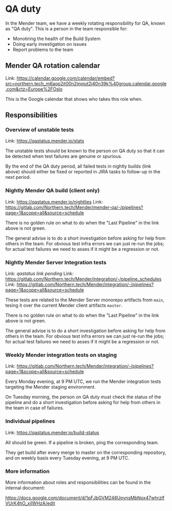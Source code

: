 # QA duty

In the Mender team, we have a weekly rotating responsibility for QA, known as "QA duty".
This is a person in the team responsible for:

* Monotiring the health of the Build System
* Doing early investigation on issues
* Report problems to the team

## Mender QA rotation calendar

Link: https://calendar.google.com/calendar/embed?src=northern.tech_m6aop2it00n2jnpiut2j40n39k%40group.calendar.google.com&ctz=Europe%2FOslo

This is the Google calendar that shows who takes this role when.

## Responsibilities

### Overview of unstable tests

Link: https://qastatus.mender.io/stats

The unstable tests should be known to the person on QA duty so that it can be detected when
test failures are genuine or spurious.

By the end of the QA duty period, all failed tests in nightly builds (link above)
should either be fixed or reported in JIRA tasks to follow-up in the next period.

### Nightly Mender QA build (client only)

Link: https://qastatus.mender.io/nightlies
Link: https://gitlab.com/Northern.tech/Mender/mender-qa/-/pipelines?page=1&scope=all&source=schedule

There is no golden rule on what to do when the "Last Pipeline" in the link above
is not green.

The general advise is to do a short investigation before asking for help from
others in the team. For obvious test infra errors we can just re-run the jobs;
for actual test failures we need to asses if it might be a regression or not.

### Nightly Mender Server Integration tests

Link: *qastatus link pending*
Link: https://gitlab.com/Northern.tech/Mender/integration/-/pipeline_schedules
Link: https://gitlab.com/Northern.tech/Mender/integration/-/pipelines?page=1&scope=all&source=schedule
 
These tests are related to the Mender Server monorepo artifacts from `main`, 
tesing it over the current Mender client artifacts `master`.

There is no golden rule on what to do when the "Last Pipeline" in the link above
is not green.

The general advise is to do a short investigation before asking for help from
others in the team. For obvious test infra errors we can just re-run the jobs;
for actual test failures we need to asses if it might be a regression or not.

### Weekly Mender integration tests on staging

Link: https://gitlab.com/Northern.tech/Mender/integration/-/pipelines?page=1&scope=all&source=schedule

Every Monday evening, at 9 PM UTC, we run the Mender integration tests targeting
the Mender staging environment.

On Tuesday morning, the person on QA duty must check the status of the pipeline and
do a short investigation before asking for help from others in the team in
case of failures.

### Individual pipelines

Link: https://qastatus.mender.io/build-status

All should be green. If a pipeline is broken, ping the corresponding team.

They get build after every merge to master on the corresponding repository, and
on weekly basis every Tuesday evening, at 9 PM UTC.

### More information

More information about roles and responsibilities can be found in the internal document:

https://docs.google.com/document/d/1pFJbGVM248UoynsMbNox47whrzIfVUrK4hO_xiIWHzA/edit
